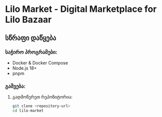 # Lilo Market - Digital Marketplace for Lilo Bazaar

## სწრაფი დაწყება

### საჭირო პროგრამები:
- Docker & Docker Compose
- Node.js 18+
- pnpm

### გაშვება:

1. გადმოწერეთ რეპოზიტორია:
   ```bash
   git clone <repository-url>
   cd lilo-market
